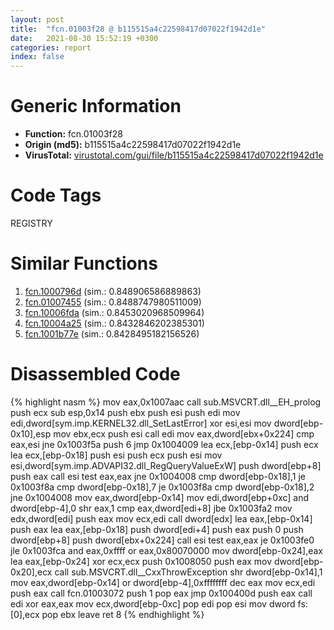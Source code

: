 ```yaml
---
layout: post
title:  "fcn.01003f28 @ b115515a4c22598417d07022f1942d1e"
date:   2021-08-30 15:52:19 +0300
categories: report
index: false
---
```


# Generic Information
- **Function:** fcn.01003f28
- **Origin (md5):** b115515a4c22598417d07022f1942d1e
- **VirusTotal:** [virustotal.com/gui/file/b115515a4c22598417d07022f1942d1e][virustotal_ref]

# Code Tags
<span class="tag" id="REGISTRY">REGISTRY</span>


# Similar Functions

1. [fcn.1000796d][similar_1_ref] (sim.: 0.848906586889863)
2. [fcn.01007455][similar_2_ref] (sim.: 0.8488747980511009)
3. [fcn.10006fda][similar_3_ref] (sim.: 0.8453020968509964)
4. [fcn.10004a25][similar_4_ref] (sim.: 0.8432846202385301)
5. [fcn.1001b77e][similar_5_ref] (sim.: 0.8428495182156526)


# Disassembled Code

{% highlight nasm %}
mov eax,0x1007aac
call sub.MSVCRT.dll__EH_prolog
push ecx
sub esp,0x14
push ebx
push esi
push edi
mov edi,dword[sym.imp.KERNEL32.dll_SetLastError]
xor esi,esi
mov dword[ebp-0x10],esp
mov ebx,ecx
push esi
call edi
mov eax,dword[ebx+0x224]
cmp eax,esi
jne 0x1003f5a
push 6
jmp 0x1004009
lea ecx,[ebp-0x14]
push ecx
lea ecx,[ebp-0x18]
push esi
push ecx
push esi
mov esi,dword[sym.imp.ADVAPI32.dll_RegQueryValueExW]
push dword[ebp+8]
push eax
call esi
test eax,eax
jne 0x1004008
cmp dword[ebp-0x18],1
je 0x1003f8a
cmp dword[ebp-0x18],7
je 0x1003f8a
cmp dword[ebp-0x18],2
jne 0x1004008
mov eax,dword[ebp-0x14]
mov edi,dword[ebp+0xc]
and dword[ebp-4],0
shr eax,1
cmp eax,dword[edi+8]
jbe 0x1003fa2
mov edx,dword[edi]
push eax
mov ecx,edi
call dword[edx]
lea eax,[ebp-0x14]
push eax
lea eax,[ebp-0x18]
push dword[edi+4]
push eax
push 0
push dword[ebp+8]
push dword[ebx+0x224]
call esi
test eax,eax
je 0x1003fe0
jle 0x1003fca
and eax,0xffff
or eax,0x80070000
mov dword[ebp-0x24],eax
lea eax,[ebp-0x24]
xor ecx,ecx
push 0x1008050
push eax
mov dword[ebp-0x20],ecx
call sub.MSVCRT.dll__CxxThrowException
shr dword[ebp-0x14],1
mov eax,dword[ebp-0x14]
or dword[ebp-4],0xffffffff
dec eax
mov ecx,edi
push eax
call fcn.01003072
push 1
pop eax
jmp 0x100400d
push eax
call edi
xor eax,eax
mov ecx,dword[ebp-0xc]
pop edi
pop esi
mov dword fs:[0],ecx
pop ebx
leave 
ret 8
{% endhighlight %}


[similar_1_ref]: /report/fcn.1000796d@481b545f5c18f2fce1caac67ddc419e8
[similar_2_ref]: /report/fcn.01007455@b115515a4c22598417d07022f1942d1e
[similar_3_ref]: /report/fcn.10006fda@01917ef1a6330a4695a0deaf2b7bc13a
[similar_4_ref]: /report/fcn.10004a25@481b545f5c18f2fce1caac67ddc419e8
[similar_5_ref]: /report/fcn.1001b77e@880ba8b1983575bc0c5ed1cb79dcde8f
[virustotal_ref]: https://www.virustotal.com/gui/file/b115515a4c22598417d07022f1942d1e
